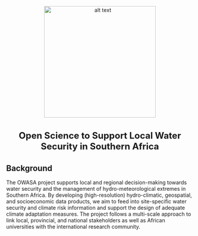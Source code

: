 

<center>
  <img src="Stakeholders/2 OWASA team is visiting CELUCT_ April 2022.jpg" alt="alt text" title="image Title" height="300" />
</center>

<center>
  <h4 style="font-size: 24px;">Open Science to Support Local Water Security in Southern Africa</h4>
</center>

## Background

The OWASA project supports local and regional decision-making towards water security and the management of hydro-meteorological extremes in Southern Africa. By developing (high-resolution) hydro-climatic, geospatial, and socioeconomic data products, we aim to feed into site-specific water security and climate risk information and support the design of adequate climate adaptation measures. The project follows a multi-scale approach to link local, provincial, and national stakeholders as well as African universities with the international research community.
